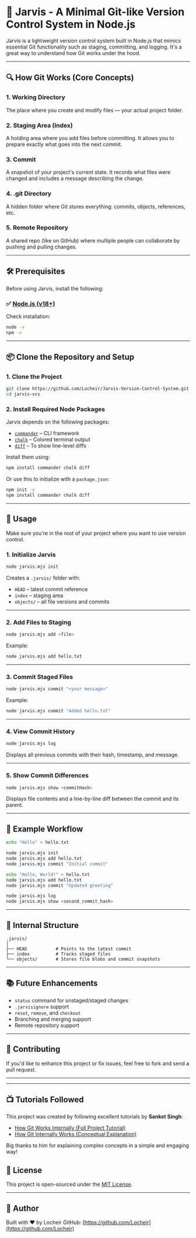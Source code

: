 # 🧠 Jarvis - A Minimal Git-like Version Control System in Node.js

Jarvis is a lightweight version control system built in Node.js that mimics essential Git functionality such as staging, committing, and logging. It's a great way to understand how Git works under the hood.

---

## 🔍 How Git Works (Core Concepts)

### 1. **Working Directory**
The place where you create and modify files — your actual project folder.

### 2. **Staging Area (Index)**
A holding area where you add files before committing. It allows you to prepare exactly what goes into the next commit.

### 3. **Commit**
A snapshot of your project's current state. It records what files were changed and includes a message describing the change.

### 4. **.git Directory**
A hidden folder where Git stores everything: commits, objects, references, etc.

### 5. **Remote Repository**
A shared repo (like on GitHub) where multiple people can collaborate by pushing and pulling changes.

---

## 🛠 Prerequisites

Before using Jarvis, install the following:

### ✅ [Node.js (v18+)](https://nodejs.org/en/download)

Check installation:

```bash
node -v
npm -v
```

---

## 📦 Clone the Repository and Setup

### 1. Clone the Project

```bash
git clone https://github.com/Locheir/Jarvis-Version-Control-System.git
cd jarvis-vcs
```

### 2. Install Required Node Packages

Jarvis depends on the following packages:
- [`commander`](https://www.npmjs.com/package/commander) – CLI framework
- [`chalk`](https://www.npmjs.com/package/chalk) – Colored terminal output
- [`diff`](https://www.npmjs.com/package/diff) – To show line-level diffs

Install them using:

```bash
npm install commander chalk diff
```

Or use this to initialize with a `package.json`:

```bash
npm init -y
npm install commander chalk diff
```

---

## 🚀 Usage

Make sure you're in the root of your project where you want to use version control.

### 1. Initialize Jarvis

```bash
node jarvis.mjs init
```

Creates a `.jarvis/` folder with:
- `HEAD` – latest commit reference
- `index` – staging area
- `objects/` – all file versions and commits

---

### 2. Add Files to Staging

```bash
node jarvis.mjs add <file>
```

Example:
```bash
node jarvis.mjs add hello.txt
```

---

### 3. Commit Staged Files

```bash
node jarvis.mjs commit "<your message>"
```

Example:
```bash
node jarvis.mjs commit "Added hello.txt"
```

---

### 4. View Commit History

```bash
node jarvis.mjs log
```

Displays all previous commits with their hash, timestamp, and message.

---

### 5. Show Commit Differences

```bash
node jarvis.mjs show <commitHash>
```

Displays file contents and a line-by-line diff between the commit and its parent.

---

## 🧪 Example Workflow

```bash
echo "Hello" > hello.txt

node jarvis.mjs init
node jarvis.mjs add hello.txt
node jarvis.mjs commit "Initial commit"

echo "Hello, World!" > hello.txt
node jarvis.mjs add hello.txt
node jarvis.mjs commit "Updated greeting"

node jarvis.mjs log
node jarvis.mjs show <second_commit_hash>
```

---

## 📁 Internal Structure

```
.jarvis/
│
├── HEAD           # Points to the latest commit
├── index          # Tracks staged files
└── objects/       # Stores file blobs and commit snapshots
```

---

## 📚 Future Enhancements

- `status` command for unstaged/staged changes
- `.jarvisignore` support
- `reset`, `remove`, and `checkout`
- Branching and merging support
- Remote repository support

---

## 🤝 Contributing

If you'd like to enhance this project or fix issues, feel free to fork and send a pull request.

---


---

## 📺 Tutorials Followed

This project was created by following excellent tutorials by **Sanket Singh**:

- [How Git Works Internally (Full Project Tutorial)](https://youtu.be/SEc5PFVSfms?si=kbm-SlhKTG8kIh4j)
- [How Git Internally Works (Conceptual Explanation)](https://youtu.be/8IuY73q3dNU?si=00Hc2sV7766-9KzQ)

Big thanks to him for explaining complex concepts in a simple and engaging way!


## 📄 License

This project is open-sourced under the [MIT License](LICENSE).

---

## 👤 Author

Built with ❤️ by Locheir
GitHub: [https://github.com/Locheir](https://github.com/Locheir)
